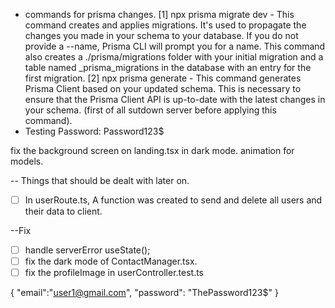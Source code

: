 - commands for prisma changes.
  [1] npx prisma migrate dev - This command creates and applies migrations. It's used to propagate the changes you made in your schema to your database. If you do not provide a --name, Prisma CLI will prompt you for a name. This command also creates a ./prisma/migrations folder with your initial migration and a table named \_prisma_migrations in the database with an entry for the first migration.
  [2] npx prisma generate - This command generates Prisma Client based on your updated schema. This is necessary to ensure that the Prisma Client API is up-to-date with the latest changes in your schema. (first of all sutdown server before applying this command).
- Testing Password: Password123$

fix the background screen on landing.tsx in dark mode.
animation for models.

-- Things that should be dealt with later on.

- [ ] In userRoute.ts, A function was created to send and delete all users and their data to client.

--Fix
- [ ] handle serverError useState();
- [ ] fix the dark mode of ContactManager.tsx.
- [ ] fix the profileImage in userController.test.ts

{
"email":"user1@gmail.com",
  "password": "ThePassword123$"
}